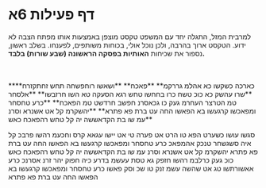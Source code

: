 
# דף פעילות 6א #

למרבית המזל, התגלה יחד עם המשפט טקסט מוצפן באמצעות אותו מפתח הצבה לא ידוע. הטקסט ארוך בהרבה, ולכן נוכל אולי, בכוחות משותפים, לפענחו. בשלב ראשון, נספור את שכיחות **האותיות בפסקה הראשונה (שבע שורות) בלבד.**

<br>
<br>
**כארכה כשקשו כא אהלמ גררקמ**
**פאכח**
**ושאשו רוחפשחה תחש זחתקזרח**
**שרו עהשק כא כוכ   טשח כרו בחחשו  טחש רגא הסעקה  טא השו חרזבשו**
**אלסחר טמ הטרצר  העחרמ געק כו  גכאסרנ חפשב  חרדשט טמ הפאכח**
**כרע טחסחר ומפאכשו  קרגעשו בא הפאשו  החה עט ברת פא פתרא**
**יהשקרמ קל אט אשנרא  וסרנ עמ שו בת הקדאששה  יה קל טחש רהפאכח כאש**



סגשו עושו  כשערט הפא  טו הרט אט פערה  טי אט יישו עגאא
קרס וחכעמ  רהשו פרבכ  קל איה סשגשחר  טנכק אהמפאכ
כרע טחסחר ומפאכשו  קרגעשו בא הפאשו  החה עט ברת פא פתרא
יהשקרמ קל אט אשנרא  וסרנ עמ שו בת הקדאששה  יה קל טחש רהפאכח כאש
כוכ געק כרלבמ  רהשו חזפק  גא טסת עעשמ  בדרע כיה חפוק
יהר זרנ אסרנכ  כרע אאשורתשו  טג אט שהשה עשמ זנק  טו שכ וסק פאשו
כרע טחסחר ומפאכשו  קרגעשו בא הפאשו  החה עט ברת פא פתרא


